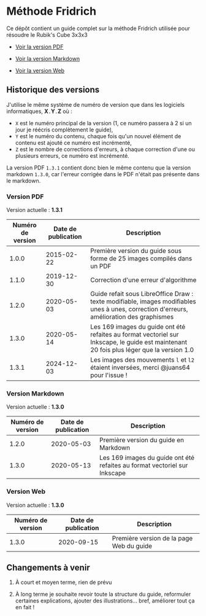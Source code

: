 # Méthode Fridrich

Ce dépôt contient un guide complet sur la méthode Fridrich utilisée pour résoudre le Rubik's Cube 3x3x3

- [Voir la version PDF](Méthode_Fridrich.pdf)

- [Voir la version Markdown](Méthode_Fridrich.md)

- [Voir la version Web](https://www.julien-giraud.fr/formation-rubiks-cube)

## Historique des versions

J'utilise le même système de numéro de version que dans les logiciels informatiques, **X**`.`**Y**`.`**Z** où :

- `X` est le numéro principal de la version (1, ce numéro passera à 2 si un jour je réécris complètement le guide),
- `Y` est le numéro du contenu, chaque fois qu'un nouvel élément de contenu est ajouté ce numéro est incrémenté,
- `Z` est le nombre de corrections d'erreurs, à chaque correction d'une ou plusieurs erreurs, ce numéro est incrémenté.

La version PDF `1.3.1` contient donc bien le même contenu que la version markdown `1.3.0`, car l'erreur corrigée dans le PDF n'était pas présente dans le markdown. 

### Version PDF

Version actuelle : **1.3.1**

| Numéro de version | Date de publication | Description |
| ----------------- | ------------------- | ----------- |
| 1.0.0 | 2015-02-22 | Première version du guide sous forme de 25 images compilés dans un PDF |
| 1.1.0 | 2019-12-30 | Correction d'une erreur d'algorithme |
| 1.2.0 | 2020-05-03 | Guide refait sous LibreOffice Draw : texte modifiable, images modifiables unes à unes, correction d'erreurs, amélioration des graphismes |
| 1.3.0 | 2020-05-14 | Les 169 images du guide ont été refaites au format vectoriel sur Inkscape, le guide est maintenant 20 fois plus léger que la version 1.0 |
| 1.3.1 | 2024-12-03 | Les images des mouvements `l` et `l2` étaient inversées, merci @juans64 pour l'issue ! |

### Version Markdown

Version actuelle : **1.3.0**

| Numéro de version | Date de publication | Description |
| ----------------- | ------------------- | ----------- |
| 1.2.0 | 2020-05-03 | Première version du guide en Markdown |
| 1.3.0 | 2020-05-13 | Les 169 images du guide ont été refaites au format vectoriel sur Inkscape |

### Version Web

Version actuelle : **1.3.0**

| Numéro de version | Date de publication | Description |
| ----------------- | ------------------- | ----------- |
| 1.3.0 | 2020-09-15 | Première version de la page Web du guide |

## Changements à venir

1. À court et moyen terme, rien de prévu

2. À long terme je souhaite revoir toute la structure du guide, reformuler certaines explications, ajouter des illustrations... bref, améliorer tout ça en fait !
